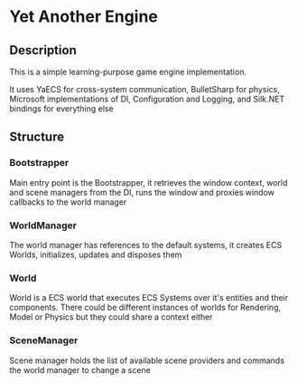 ﻿# Yet Another Engine
## Description
This is a simple learning-purpose game engine implementation.

It uses YaECS for cross-system communication, BulletSharp for physics,
Microsoft implementations of DI, Configuration and Logging,
and Silk.NET bindings for everything else
## Structure
### Bootstrapper
Main entry point is the Bootstrapper, it retrieves the window context,
world and scene managers from the DI, runs the window and proxies
window callbacks to the world manager
### WorldManager
The world manager has references to the default systems,
it creates ECS Worlds, initializes, updates and disposes them
### World
World is a ECS world that executes ECS Systems over it's entities
and their components.
There could be different instances of worlds for Rendering,
Model or Physics but they could share a context either
### SceneManager
Scene manager holds the list of available scene providers and commands
the world manager to change a scene
